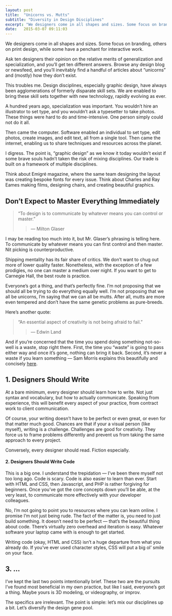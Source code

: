 ```yaml
---
layout: post
title:  "Unicorns vs. Mutts"
subtitle: "Diversity in Design Disciplines"
excerpt: "We designers come in all shapes and sizes. Some focus on branding, others on print design, while some have a penchant for interactive work. Ask ten designers their opinion on the relative merits of generalization and specialization, and you&rsquo;ll get ten different answers. Browse any design blog or newsfeed, and you’ll inevitably find a handful of articles about &ldquo;unicorns&rdquo; and (mostly) how they don’t exist."
date:   2015-03-07 09:11:03
---
```


We designers come in all shapes and sizes. Some focus on branding, others on print design, while some have a penchant for interactive work.

Ask ten designers their opinion on the relative merits of generalization and specialization, and you’ll get ten different answers. Browse any design blog or newsfeed, and you’ll inevitably find a handful of articles about “unicorns” and (mostly) how they don’t exist.

This troubles me. Design disciplines, especially graphic design, have always been agglomerations of formerly disparate skill sets. We are enabled to bring these skill sets together with new technology, rapidly evolving as ever.

A hundred years ago, specialization was important. You wouldn’t hire an illustrator to set type, and you wouldn’t ask a typesetter to take photos. These things were hard to do and time-intensive. One person simply could not do it all.

Then came the computer. Software enabled an individual to set type, edit photos, create images, and edit text, all from a single tool. Then came the internet, enabling us to share techniques and resources across the planet.

I digress. The point is, “graphic design” as we know it today wouldn’t exist if some brave souls hadn’t taken the risk of mixing disciplines. Our trade is built on a framework of multiple disciplines.

Think about Emigré magazine, where the same team designing the layout was creating bespoke fonts for every issue. Think about Charles and Ray Eames making films, designing chairs, and creating beautiful graphics.

## Don’t Expect to Master Everything Immediately

> &ldquo;To design is to communicate by whatever means you can control or master.&rdquo;
>> — Milton Glaser

I may be reading too much into it, but Mr. Glaser’s phrasing is telling here. To communicate by whatever means you can first control and then master. Nit picking is counterproductive.

Shipping mentality has its fair share of critics. We don’t want to chug out more of lower quality faster. Nonetheless, with the exception of a few prodigies, no one can master a medium over night. If you want to get to Carnegie Hall, the best route is practice.

Everyone’s got a thing, and that’s perfectly fine. I’m not proposing that we should all be trying to do everything equally well. I’m not proposing that we all be unicorns, I’m saying that we can all be mutts. After all, mutts are more even tempered and don’t have the same genetic problems as pure-breeds.

Here’s another quote:  

> &ldquo;An essential aspect of creativity is not being afraid to fail.&rdquo;
>> — Edwin Land

And if you’re concerned that the time you spend doing something not-so-well is a waste, stop right there. First, the time you “waste” is going to pass either way and once it’s gone, nothing can bring it back. Second, it’s never a waste if you learn something — Sam Morris explains this beautifully and concisely [here](http://sammorr.is/blog/2015/03/05/list-of-shame/).

## 1. Designers Should Write

At a bare minimum, every designer should learn how to write. Not just syntax and vocabulary, but how to actually communicate. Speaking from experience, this will benefit every aspect of your practice, from contract work to client communication.

Of course, your writing doesn’t have to be perfect or even great, or even for that matter much good. Chances are that if your a visual person (like myself), writing is a challenge. Challenges are good for creativity. They force us to frame problems differently and prevent us from taking the same approach to every project.

Conversely, every designer should read. Fiction especially.

#### 2. Designers Should Write Code

This is a big one. I understand the trepidation — I’ve been there myself not too long ago. Code is scary. Code is also easier to learn than ever. Start with HTML and CSS, then Javascript, and PHP is rather forgiving for beginners. Once you’ve got the core concepts down you’ll be able, at the very least, to communicate more effectively with your developer colleagues.

No, I’m not going to point you to resources where you can learn online. I promise I’m not just being rude. The fact of the matter is, you need to just build something. It doesn’t need to be perfect — that’s the beautiful thing about code. There’s virtually zero overhead and iteration is easy. Whatever software your laptop came with is enough to get started.

Writing code (okay, HTML and CSS) isn’t a huge departure from what you already do. If you’ve ever used character styles, CSS will put a big ol’ smile on your face.

## 3. …

I’ve kept the last two points intentionally brief. These two are the pursuits I’ve found most beneficial in my own practice, but like I said, everyone’s got a thing. Maybe yours is 3D modeling, or videography, or improv.

The specifics are irrelevant. The point is simple: let’s mix our disciplines up a bit. Let’s diversify the design gene pool.